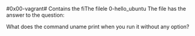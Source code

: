 #0x00-vagrant#
Contains the fiThe filele 0-hello_ubuntu
The file has the answer to the question:

What does the command uname print when you run it without any option?